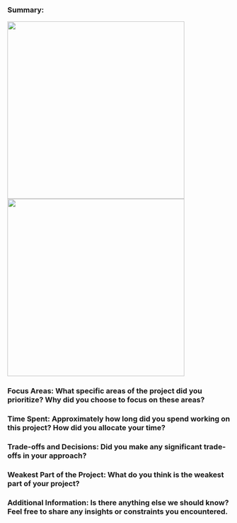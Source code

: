 ### Summary:
<p float="left">
  <img src="images/TakeHomeSS1" width="400" />
  <img src="AppDemoGIF2V2.gif" width="400" /> 
</p>

### Focus Areas: What specific areas of the project did you prioritize? Why did you choose to focus on these areas?

### Time Spent: Approximately how long did you spend working on this project? How did you allocate your time?

### Trade-offs and Decisions: Did you make any significant trade-offs in your approach?

### Weakest Part of the Project: What do you think is the weakest part of your project?

### Additional Information: Is there anything else we should know? Feel free to share any insights or constraints you encountered.

